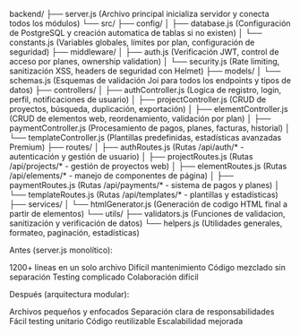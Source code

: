 backend/
├── server.js (Archivo principal inicializa servidor y conecta todos los módulos)
└── src/
    ├── config/
    │   ├── database.js (Configuración de PostgreSQL y creación automatica de tablas si no existen)
    │   └── constants.js (Variables globales, límites por plan, configuración de seguridad)
    ├── middleware/
    │   ├── auth.js (Verificación JWT, control de acceso por planes, ownership validation)
    │   └── security.js (Rate limiting, sanitización XSS, headers de seguridad con Helmet)
    ├── models/
    │   └── schemas.js (Esquemas de validación Joi para todos los endpoints y tipos de datos)
    ├── controllers/
    │   ├── authController.js (Logica de registro, login, perfil, notificaciones de usuario)
    │   ├── projectController.js (CRUD de proyectos, búsqueda, duplicación, exportación)
    │   ├── elementController.js (CRUD de elementos web, reordenamiento, validación por plan)
    │   ├── paymentController.js (Procesamiento de pagos, planes, facturas, historial)
    │   └── templateController.js (Plantillas predefinidas, estadísticas avanzadas Premium)
    ├── routes/
    │   ├── authRoutes.js (Rutas /api/auth/* - autenticación y gestión de usuario)
    │   ├── projectRoutes.js (Rutas /api/projects/* - gestión de proyectos web)
    │   ├── elementRoutes.js (Rutas /api/elements/* - manejo de componentes de página)
    │   ├── paymentRoutes.js (Rutas /api/payments/* - sistema de pagos y planes)
    │   └── templateRoutes.js (Rutas /api/templates/* - plantillas y estadísticas)
    ├── services/
    │   └── htmlGenerator.js (Generación de codigo HTML final a partir de elementos)
    └── utils/
        ├── validators.js (Funciones de validacion, sanitización y verificación de datos)
        └── helpers.js (Utilidades generales, formateo, paginación, estadísticas)

Antes (server.js monolítico):

 1200+ líneas en un solo archivo
 Difícil mantenimiento
 Código mezclado sin separación
 Testing complicado
 Colaboración difícil

Después (arquitectura modular):

 Archivos pequeños y enfocados
 Separación clara de responsabilidades
 Fácil testing unitario
 Código reutilizable
 Escalabilidad mejorada

